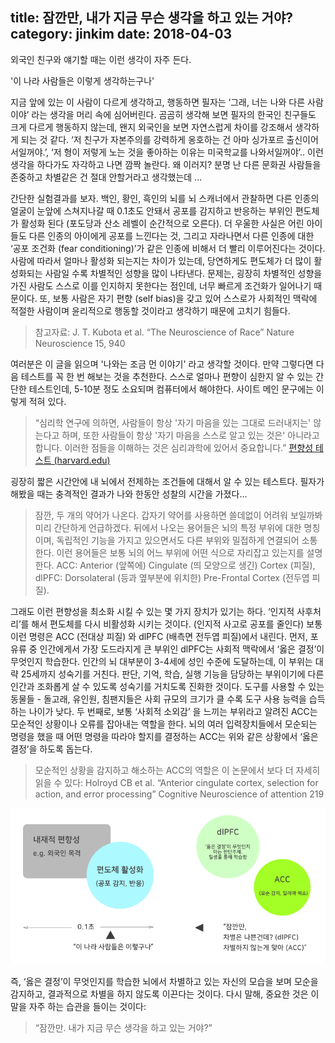 title: 잠깐만, 내가 지금 무슨 생각을 하고 있는 거야?
category: jinkim
date: 2018-04-03
------------------------------------

외국인 친구와 얘기할 때는 이런 생각이 자주 든다.

'이 나라 사람들은 이렇게 생각하는구나' 

지금 앞에 있는 이 사람이 다르게 생각하고, 행동하면 필자는 ‘그래, 너는 나와 다른 사람이야’ 라는 생각을 머리 속에 심어버린다. 곰곰히 생각해 보면 필자의 한국인 친구들도 크게 다르게 행동하지 않는데, 왠지 외국인을 보면 자연스럽게 차이를 강조해서 생각하게 되는 것 같다. ‘저 친구가 자본주의를 강력하게 옹호하는 건 아마 싱가포르 출신이어서일꺼야.’, ‘저 형이 저렇게 노는 것을 좋아하는 이유는 미국학교를 나와서일꺼야’.. 이런 생각을 하다가도 자각하고 나면 깜짝 놀란다. 왜 이러지? 분명 난 다른 문화권 사람들을 존중하고 차별같은 건 절대 안할거라고 생각했는데 ...

간단한 실험결과를 보자. 백인, 황인, 흑인의 뇌를 뇌 스캐너에서 관찰하면 다른 인종의 얼굴이 눈앞에 스쳐지나갈 때 0.1초도 안돼서 공포를 감지하고 반응하는 부위인 편도체가 활성화 된다 (포도당과 산소 레벨이 순간적으로 오른다). 더 우울한 사실은 어린 아이들도 다른 인종의 아이에게 공포를 느낀다는 것, 그리고 자라나면서 다른 인종에 대한 ‘공포 조건화 (fear conditioning)’가 같은 인종에 비해서 더 빨리 이루어진다는 것이다. 사람에 따라서 얼마나 활성화 되는지는 차이가 있는데, 당연하게도 편도체가 더 많이 활성화되는 사람일 수록 차별적인 성향을 많이 나타낸다. 문제는, 굉장히 차별적인 성향을 가진 사람도 스스로 이를 인지하지 못한다는 점인데, 너무 빠르게 조건화가 일어나기 때문이다. 또, 보통 사람은 자기 편향 (self bias)을 갖고 있어 스스로가 사회적인 맥락에 적절한 사람이며 윤리적으로 행동할 것이라고 생각하기 때문에 고치기 힘들다. 

>참고자료: J. T. Kubota et al. “The Neuroscience of Race” Nature Neuroscience 15, 940

여러분은 이 글을 읽으며 '나와는 조금 먼 이야기' 라고 생각할 것이다. 만약 그렇다면 다음 테스트를 꼭 한 번 해보는 것을 추천한다.
스스로 얼마나 편향이 심한지 알 수 있는 간단한 테스트인데, 5-10분 정도 소요되며 컴퓨터에서 해야한다. 사이트 메인 문구에는 이렇게 적혀 있다.
>“심리학 연구에 의하면, 사람들이 항상 '자기 마음을 있는 그대로 드러내지는' 않는다고 하며, 또한 사람들이 항상 '자기 마음을 스스로 알고 있는 것은' 아니라고 합니다. 이러한 점들을 이해하는 것은 심리과학에 있어서 중요합니다.”
<a href="https://implicit.harvard.edu/implicit/korea/selectatest.jsp">편향성 테스트 (harvard.edu)</a>

굉장히 짧은 시간안에 내 뇌에서 전제하는 조건들에 대해서 알 수 있는 테스트다. 필자가 해봤을 때는 충격적인 결과가 나와 한동안 성찰의 시간을 가졌다...

>잠깐, 두 개의 약어가 나온다. 갑자기 약어를 사용하면 쓸데없이 어려워 보일까봐 미리 간단하게 언급하겠다. 뒤에서 나오는 용어들은 뇌의 특정 부위에 대한 명칭이며, 독립적인 기능을 가지고 있으면서도 다른 부위와 밀접하게 연결되어 소통한다. 이런 용어들은 보통 뇌의 어느 부위에 어떤 식으로 자리잡고 있는지를 설명한다. ACC: Anterior (앞쪽에) Cingulate (띄 모양으로 생긴) Cortex (피질), dlPFC: Dorsolateral (등과 옆부분에 위치한) Pre-Frontal Cortex (전두엽 피질).

그래도 이런 편향성을 최소화 시킬 수 있는 몇 가지 장치가 있기는 하다. ‘인지적 사후처리’를 해서 편도체를 다시 비활성화 시키는 것이다. (인지적 사고로 공포를 줄인다) 보통 이런 명령은 ACC (전대상 피질) 와 dlPFC (배측면 전두엽 피질)에서 내린다. 먼저, 포유류 중 인간에게서 가장 도드라지게 큰 부위인 dlPFC는 사회적 맥락에서 ‘옳은 결정’이 무엇인지 학습한다. 인간의 뇌 대부분이 3-4세에 성인 수준에 도달하는데, 이 부위는 대략 25세까지 성숙기를 거친다. 판단, 기억, 학습, 실행 기능을 담당하는 부위이기에 다른 인간과 조화롭게 살 수 있도록 성숙기를 거치도록 진화한 것이다. 도구를 사용할 수 있는 동물들 - 돌고래, 유인원, 침팬지들은 사회 규모의 크기가 클 수록 도구 사용 능력을 습득하는 나이가 낮다. 두 번째로, 보통 ‘사회적 소외감’ 을 느끼는 부위라고 알려진 ACC는 모순적인 상황이나 오류를 잡아내는 역할을 한다. 뇌의 여러 입력장치들에서 모순되는 명령을 했을 때 어떤 명령을 따라야 할지를 결정하는 ACC는 위와 같은 상황에서 ‘옳은 결정’을 하도록 돕는다. 

>모순적인 상황을 감지하고 해소하는 ACC의 역할은 이 논문에서 보다 더 자세히 읽을 수 있다: Holroyd CB et al. “Anterior cingulate cortex, selection for action, and error processing” Cognitive Neuroscience of attention 219

![b9words.co](./userdata/images/040318-1.png)

즉, ‘옳은 결정’이 무엇인지를 학습한 뇌에서 차별하고 있는 자신의 모습을 보며 모순을 감지하고, 결과적으로 차별을 하지 않도록 이끈다는 것이다. 다시 말해, 중요한 것은 이 말을 자주 하는 습관을 들이는 것이다: 

>“잠깐만. 내가 지금 무슨 생각을 하고 있는 거야?”
